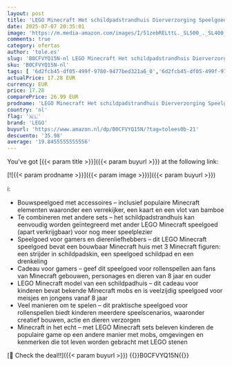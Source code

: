```yaml
---
layout: post
title: 'LEGO Minecraft Het schildpadstrandhuis Dierverzorging Speelgoed met Accessoires voor Kinderen  Meisjes en Jongens vanaf 8 Jaar  Set met Personages en Figuren uit de Game  Cadeau voor Gamers 21254'
date: 2025-07-07 20:35:01
image: 'https://m.media-amazon.com/images/I/51zebRELttL._SL500_._SL400_.jpg'
comments: true
category: ofertas
author: 'tole.es'
slug: 'B0CFVYQ15N-nl LEGO Minecraft Het schildpadstrandhuis Dierverzorging...'
sku: 'B0CFVYQ15N-nl'
tags: [ '6d2fcb45-df05-499f-9780-9477bed321a6_0','6d2fcb45-df05-499f-9780-9477bed321a6_5201','6d2fcb45-df05-499f-9780-9477bed321a6_5301','8','Arborist Merchandising Root','Bouw- & constructiespeelgoed','LEGO','Self Service','Special Features Stores','Speelgoed & spellen','Speelgoedbouwsets','lego','🇳🇱', ]
actualPrice: 17.28 EUR
currency: EUR
price: 17.28
comparePrice: 26.99 EUR
prodname: 'LEGO Minecraft Het schildpadstrandhuis Dierverzorging Speelgoed met Accessoires voor Kinderen  Meisjes en Jongens vanaf 8 Jaar  Set met Personages en Figuren uit de Game  Cadeau voor Gamers 21254'
country: 'nl'
flag: '🇳🇱'
brand: 'LEGO'
buyurl: 'https://www.amazon.nl/dp/B0CFVYQ15N/?tag=tolees0b-21'
descuento: '35.98'
average: '19.8455555555556'
---
```


You've got [{{< param title >}}]({{< param buyurl >}}) at the following link:

[![{{< param prodname >}}]({{< param image >}})]({{< param buyurl >}})

ℹ️:

- Bouwspeelgoed met accessoires – inclusief populaire Minecraft elementen waaronder een verrekijker, een kaart en een vlot van bamboe
- Te combineren met andere sets – het schildpadstrandhuis kan eenvoudig worden geïntegreerd met ander LEGO Minecraft speelgoed (apart verkrijgbaar) voor nog meer speelplezier
- Speelgoed voor gamers en dierenliefhebbers – dit LEGO Minecraft speelgoed bevat een bouwbaar Minecraft huis met 3 Minecraft figuren: een strijder in schildpadskin, een speelgoed schildpad en een drenkeling
- Cadeau voor gamers – geef dit speelgoed voor rollenspellen aan fans van Minecraft gebouwen, personages en dieren van 8 jaar en ouder
- LEGO Minecraft model van een schildpadhuis – dit cadeau voor kinderen bevat bekende Minecraft mobs en is veelzijdig speelgoed voor meisjes en jongens vanaf 8 jaar
- Veel manieren om te spelen – dit praktische speelgoed voor rollenspellen biedt kinderen meerdere speelscenarios, waaronder creatief bouwen, actie en dieren verzorgen
- Minecraft in het echt – met LEGO Minecraft sets beleven kinderen de populaire game op een andere manier met mobs, omgevingen en kenmerken die tot leven worden gebracht met LEGO stenen

[🛒 Check the deal!!]({{< param buyurl >}})
{{<world>}}B0CFVYQ15N{{</world>}}
